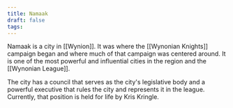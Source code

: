 ```yaml
---
title: Namaak
draft: false
tags:
---
```

 Namaak is a city in [[Wynion]]. It was where the [[Wynonian Knights]] campaign began and where much of that campaign was centered around. It is one of the most powerful and influential cities in the region and the [[Wynonian League]]. 

The city has a council that serves as the city's legislative body and a powerful executive that rules the city and represents it in the league. Currently, that position is held for life by Kris Kringle. 